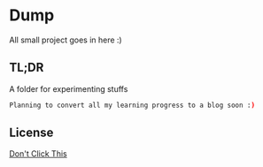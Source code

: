 # Dump
All small project goes in here :)


## TL;DR

A folder for experimenting stuffs

```bash
Planning to convert all my learning progress to a blog soon :)
```



## License
[Don't Click This](https://www.youtube.com/watch?v=fcZXfoB2f70)
